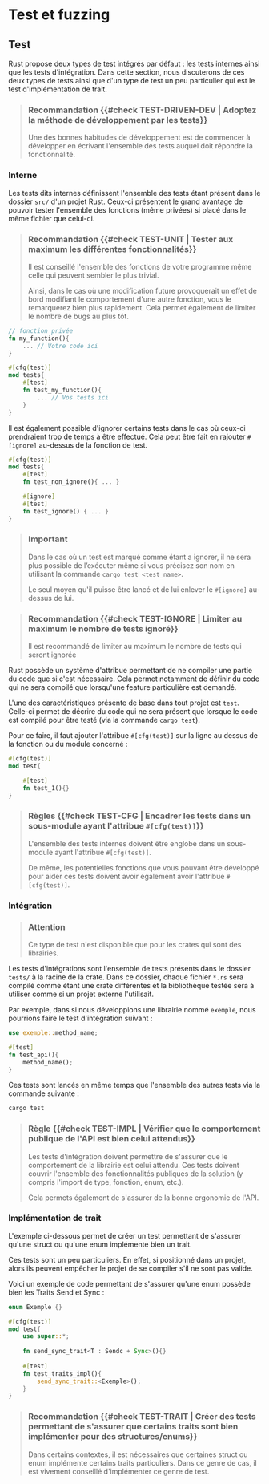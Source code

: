 # Test et fuzzing

## Test

Rust propose deux types de test intégrés par défaut : les tests internes ainsi que les tests d'intégration. 
Dans cette section, nous discuterons de ces deux types de tests ainsi que d'un type de test un peu particulier qui est le test d'implémentation de trait.

> ### Recommandation {{#check TEST-DRIVEN-DEV | Adoptez la méthode de développement par les tests}}
>
> Une des bonnes habitudes de développement est de commencer à développer en écrivant l'ensemble des tests auquel doit répondre la fonctionnalité. 
### Interne

Les tests dits internes définissent l'ensemble des tests étant présent dans le dossier `src/` d'un projet Rust. Ceux-ci présentent le grand avantage de pouvoir tester l'ensemble des fonctions (même privées) si placé dans le même fichier que celui-ci.

> ### Recommandation {{#check TEST-UNIT | Tester aux maximum les différentes fonctionnalités}}
>
> Il est conseillé l'ensemble des fonctions de votre programme même celle qui peuvent sembler le plus trivial.
> 
> Ainsi, dans le cas où une modification future provoquerait un effet de bord modifiant le comportement d'une autre fonction, vous le remarquerez bien plus rapidement.
> Cela permet également de limiter le nombre de bugs au plus tôt. 

```rust
// fonction privée
fn my_function(){
	... // Votre code ici
}

#[cfg(test)]
mod tests{
	#[test]
	fn test_my_function(){
		... // Vos tests ici
	}
}
```

Il est également possible d'ignorer certains tests dans le cas où ceux-ci prendraient trop de temps à être effectué. Cela peut être fait en rajouter `#[ignore]` au-dessus de la fonction de test.

```rust
#[cfg(test)]
mod tests{
	#[test]
	fn test_non_ignore(){ ... }

	#[ignore]
	#[test]
	fn test_ignore() { ... }
}
```

> ### Important
>
> Dans le cas où un test est marqué comme étant a ignorer, il ne sera plus possible de l’exécuter même si vous précisez son nom en utilisant la commande `cargo test <test_name>`. 
> 
> Le seul moyen qu'il puisse être lancé et de lui enlever le `#[ignore]` au-dessus de lui.

> ### Recommandation {{#check TEST-IGNORE | Limiter au maximum le nombre de tests ignoré}}
>
> Il est recommandé de limiter au maximum le nombre de tests qui seront ignorée 
 
Rust possède un système d'attribue permettant de ne compiler une partie du code que si c'est nécessaire. 
Cela permet notamment de définir du code qui ne sera compilé que lorsqu'une feature particulière est demandé. 

L'une des caractéristiques présente de base dans tout projet est `test`. Celle-ci permet de décrire du code qui ne sera présent que lorsque le code est compilé pour être testé (via la commande `cargo test`).

Pour ce faire, il faut ajouter l'attribue `#[cfg(test)]` sur la ligne au dessus de la fonction ou du module concerné : 
```rust
#[cfg(test)]
mod test{

	#[test]
	fn test_1(){}
}
```

> ### Règles {{#check TEST-CFG | Encadrer les tests dans un sous-module ayant l'attribue `#[cfg(test)]`}}
>
> L'ensemble des tests internes doivent être englobé dans un sous-module ayant l'attribue `#[cfg(test)]`.
> 
> De même, les potentielles fonctions que vous pouvant être développé pour aider ces tests doivent avoir également avoir l'attribue `#[cfg(test)]`.

### Intégration

> ### Attention
>
> Ce type de test n'est disponible que pour les crates qui sont des librairies.

Les tests d'intégrations sont l'ensemble de tests présents dans le dossier `tests/` à la racine de la crate. 
Dans ce dossier, chaque fichier `*.rs` sera compilé comme étant une crate différentes et la bibliothèque testée sera à utiliser comme si un projet externe l'utilisait.  

Par exemple, dans si nous développions une librairie nommé `exemple`, nous pourrions faire le test d'intégration suivant : 
```rust
use exemple::method_name;

#[test]
fn test_api(){
	method_name();
}
```

Ces tests sont lancés en même temps que l'ensemble des autres tests via la commande suivante : 
```bash
cargo test
```

> ### Règle {{#check TEST-IMPL | Vérifier que le comportement publique de l'API est bien celui attendus}}
>
> Les tests d'intégration doivent permettre de s'assurer que le comportement de la librairie est celui attendu. Ces tests doivent couvrir l'ensemble des fonctionnalités publiques de la solution (y compris l'import de type, fonction, enum, etc.).
> 
> Cela permets également de s'assurer de la bonne ergonomie de l'API.
### Implémentation de trait

L'exemple ci-dessous permet de créer un test permettant de s'assurer qu'une struct ou qu'une enum implémente bien un trait.

Ces tests sont un peu particuliers. En effet, si positionné dans un projet, alors ils peuvent empêcher le projet de se compiler s'il ne sont pas valide.

Voici un exemple de code permettant de s'assurer qu'une enum possède bien les Traits Send et Sync : 
```rust
enum Exemple {}

#[cfg(test)]
mod test{
	use super::*;
	
	fn send_sync_trait<T : Sendc + Sync>(){}
	
	#[test]
	fn test_traits_impl(){
		send_sync_trait::<Exemple>();
	}
}
```

> ### Recommandation {{#check TEST-TRAIT | Créer des tests permettant de s'assurer que certains traits sont bien implémenter pour des structures/enums}}
>
> Dans certains contextes, il est nécessaires que certaines struct ou enum implémente certains traits particuliers. 
> Dans ce genre de cas, il est vivement conseillé d'implémenter ce genre de test.
 
<!-- ## <mark>TODO</mark> : Fuzzing

### cargo-fuzz

<mark>TODO</mark> : bonnes pratiques pour fuzzer des programmes ou des parties
de programmes.
-->